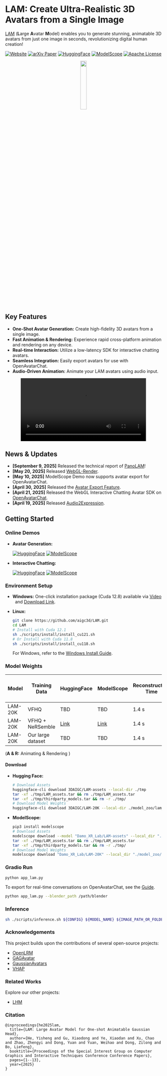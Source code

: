 # LAM: Create Ultra-Realistic 3D Avatars from a Single Image

[LAM](https://github.com/aigc3d/LAM) (**L**arge **A**vatar **M**odel) enables you to generate stunning, animatable 3D avatars from just one image in seconds, revolutionizing digital human creation!

[![Website](https://img.shields.io/badge/🏠-Website-blue)](https://aigc3d.github.io/projects/LAM/) 
[![arXiv Paper](https://img.shields.io/badge/📜-arXiv:2502--17796-green)](https://arxiv.org/pdf/2502.17796)
[![HuggingFace](https://img.shields.io/badge/🤗-HuggingFace-blue)](https://huggingface.co/spaces/3DAIGC/LAM)
[![ModelScope](https://img.shields.io/badge/🧱-ModelScope-blue)](https://www.modelscope.cn/studios/Damo_XR_Lab/LAM_Large_Avatar_Model) 
[![Apache License](https://img.shields.io/badge/📃-Apache--2.0-929292)](https://www.apache.org/licenses/LICENSE-2.0)

<p align="center">
  <img src="./assets/images/logo.jpeg" width="20%">
</p>

## Key Features

*   **One-Shot Avatar Generation:** Create high-fidelity 3D avatars from a single image.
*   **Fast Animation & Rendering:** Experience rapid cross-platform animation and rendering on any device.
*   **Real-time Interaction:** Utilize a low-latency SDK for interactive chatting avatars.
*   **Seamless Integration:**  Easily export avatars for use with OpenAvatarChat.
*   **Audio-Driven Animation:** Animate your LAM avatars using audio input.

<div align="center">
  <video controls src="https://github.com/user-attachments/assets/98f66655-e1c1-40a9-ab58-bdd49dafedda" width="80%">
  </video>
</div>


## News & Updates

*   **[September 9, 2025]** Released the technical report of [PanoLAM](https://arxiv.org/pdf/2509.07552)!
*   **[May 20, 2025]** Released [WebGL-Render](https://github.com/aigc3d/LAM_WebRender).
*   **[May 10, 2025]**  ModelScope Demo now supports avatar export for OpenAvatarChat.
*   **[April 30, 2025]** Released the [Avatar Export Feature](tools/AVATAR_EXPORT_GUIDE.md).
*   **[April 21, 2025]** Released the WebGL Interactive Chatting Avatar SDK on [OpenAvatarChat](https://github.com/HumanAIGC-Engineering/OpenAvatarChat).
*   **[April 19, 2025]** Released [Audio2Expression](https://github.com/aigc3d/LAM_Audio2Expression).

## Getting Started

### Online Demos

*   **Avatar Generation:**

    [![HuggingFace](https://img.shields.io/badge/🤗-HuggingFace_Space-blue)](https://huggingface.co/spaces/3DAIGC/LAM)
    [![ModelScope](https://img.shields.io/badge/🧱-ModelScope_Space-blue)](https://www.modelscope.cn/studios/Damo_XR_Lab/LAM_Large_Avatar_Model)
*   **Interactive Chatting:**

    [![HuggingFace](https://img.shields.io/badge/🤗-HuggingFace_Space-blue)](https://huggingface.co/spaces/HumanAIGC-Engineering-Team/open-avatar-chat)
    [![ModelScope](https://img.shields.io/badge/🧱-ModelScope_Space-blue)](https://www.modelscope.cn/studios/HumanAIGC-Engineering/open-avatar-chat)

### Environment Setup

*   **Windows:**  One-click installation package (Cuda 12.8) available via [Video](https://www.bilibili.com/video/BV13QGizqEey) &nbsp; and [Download Link](https://virutalbuy-public.oss-cn-hangzhou.aliyuncs.com/share/aigc3d/data/LAM/Installation/LAM-windows-one-click-install.zip).
*   **Linux:**

    ```bash
    git clone https://github.com/aigc3d/LAM.git
    cd LAM
    # Install with Cuda 12.1
    sh ./scripts/install/install_cu121.sh
    # Or Install with Cuda 11.8
    sh ./scripts/install/install_cu118.sh
    ```

    For Windows, refer to the [Windows Install Guide](scripts/install/WINDOWS_INSTALL.md).

### Model Weights

| Model   | Training Data                  | HuggingFace | ModelScope | Reconstruction Time | A100 (A & R) | XiaoMi 14 Phone (A & R) |
|---------|--------------------------------|----------|----------|---------------------|-----------------------------|-----------|
| LAM-20K | VFHQ                          | TBD       | TBD      | 1.4 s               | 562.9FPS                    | 110+FPS   |
| LAM-20K | VFHQ + NeRSemble                | [Link](https://huggingface.co/3DAIGC/LAM-20K) | [Link](https://www.modelscope.cn/models/Damo_XR_Lab/LAM-20K/summary)   | 1.4 s               | 562.9FPS                    | 110+FPS   |
| LAM-20K | Our large dataset | TBD      | TBD      | 1.4 s               | 562.9FPS                    | 110+FPS   |

(**A & R:** Animating & Rendering )

#### Download
*   **Hugging Face:**
    ```bash
    # Download Assets
    huggingface-cli download 3DAIGC/LAM-assets --local-dir ./tmp
    tar -xf ./tmp/LAM_assets.tar && rm ./tmp/LAM_assets.tar
    tar -xf ./tmp/thirdparty_models.tar && rm -r ./tmp/
    # Download Model Weights
    huggingface-cli download 3DAIGC/LAM-20K --local-dir ./model_zoo/lam_models/releases/lam/lam-20k/step_045500/
    ```

*   **ModelScope:**
    ```bash
    pip3 install modelscope
    # Download Assets
    modelscope download --model "Damo_XR_Lab/LAM-assets" --local_dir "./tmp/"
    tar -xf ./tmp/LAM_assets.tar && rm ./tmp/LAM_assets.tar
    tar -xf ./tmp/thirdparty_models.tar && rm -r ./tmp/
    # Download Model Weights
    modelscope download "Damo_XR_Lab/LAM-20K" --local_dir "./model_zoo/lam_models/releases/lam/lam-20k/step_045500/"
    ```

### Gradio Run

```bash
python app_lam.py
```
To export for real-time conversations on OpenAvatarChat, see the [Guide](tools/AVATAR_EXPORT_GUIDED.md).

```bash
python app_lam.py --blender_path /path/blender
```

### Inference

```bash
sh ./scripts/inference.sh ${CONFIG} ${MODEL_NAME} ${IMAGE_PATH_OR_FOLDER} ${MOTION_SEQ}
```

### Acknowledgements

This project builds upon the contributions of several open-source projects:
*   [OpenLRM](https://github.com/3DTopia/OpenLRM)
*   [GAGAvatar](https://github.com/xg-chu/GAGAvatar)
*   [GaussianAvatars](https://github.com/ShenhanQian/GaussianAvatars)
*   [VHAP](https://github.com/ShenhanQian/VHAP)

### Related Works

Explore our other projects:
*   [LHM](https://github.com/aigc3d/LHM)

### Citation
```
@inproceedings{he2025lam,
  title={LAM: Large Avatar Model for One-shot Animatable Gaussian Head},
  author={He, Yisheng and Gu, Xiaodong and Ye, Xiaodan and Xu, Chao and Zhao, Zhengyi and Dong, Yuan and Yuan, Weihao and Dong, Zilong and Bo, Liefeng},
  booktitle={Proceedings of the Special Interest Group on Computer Graphics and Interactive Techniques Conference Conference Papers},
  pages={1--13},
  year={2025}
}
```